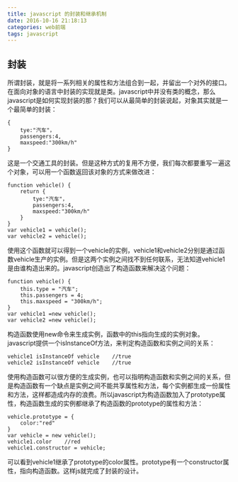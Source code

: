 ```yaml
---
title: javascript 的封装和继承机制
date: 2016-10-16 21:18:13
categories: web前端
tags: javascript
---
```

## 封装
所谓封装，就是将一系列相关的属性和方法组合到一起，并留出一个对外的接口。在面向对象的语言中封装的实现就是类。javascript中并没有类的概念，那么javascript是如何实现封装的那？我们可以从最简单的封装说起，对象其实就是一个最简单的封装：
```
{
	tye:"汽车"，
	passengers:4,
	maxspeed:"300km/h"
}
```
<!-- more -->
这是一个交通工具的封装。但是这种方式的复用不方便，我们每次都要重写一遍这个对象，可以用一个函数返回该对象的方式来做改进：
```
function vehicle() {
	return {
		tye:"汽车"，
		passengers:4,
		maxspeed:"300km/h"
	}
}
var vehicle1 = vehicle();
var vehicle2 = vehicle();
```
使用这个函数就可以得到一个vehicle的实例，vehicle1和vehicle2分别是通过函数vehicle生产的实例。但是这两个实例之间找不到任何联系，无法知道vehicle1是由谁构造出来的。javascript创造出了构造函数来解决这个问题：
```
function vehicle() {
	this.type = "汽车";
	this.passengers = 4;
	this.maxspeed = "300km/h";
}
var vehicle1 =new vehicle();
var vehicle2 =new vehicle();
```
构造函数使用new命令来生成实例，函数中的this指向生成的实例对象。javascript提供一个isInstanceOf方法，来判定构造函数和实例之间的关系：
```
vehicle1 isInstanceOf vehicle    //true
vehicle2 isInstanceOf vehicle    //true
```
使用构造函数可以很方便的生成实例，也可以指明构造函数和实例之间的关系，但是构造函数有一个缺点是实例之间不能共享属性和方法，每个实例都生成一份属性和方法，这样都造成内存的浪费。所以javascript为构造函数加入了prototype属性，构造函数生成的实例都继承了构造函数的prototype的属性和方法：
```
vehicle.prototype = {
	color:"red"
}
var vehicle = new vehicle();
vehicle1.color    //red
vehicle1.constructor = vehicle;
```
可以看到vehicle1继承了prototype的color属性。prototype有一个constructor属性，指向构造函数。这样js就完成了封装的设计。
